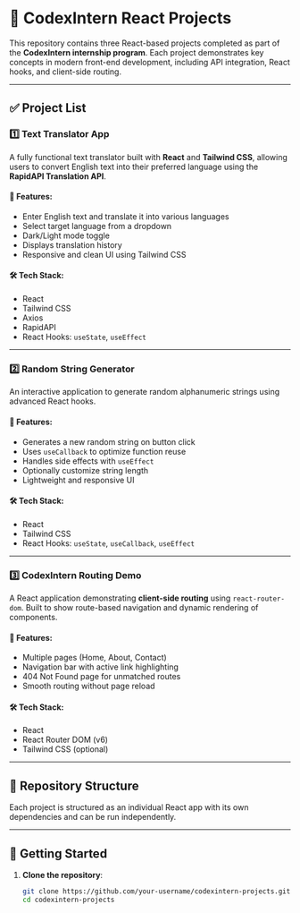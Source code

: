 # 💼 CodexIntern React Projects

This repository contains three React-based projects completed as part of the **CodexIntern internship program**. Each project demonstrates key concepts in modern front-end development, including API integration, React hooks, and client-side routing.

---

## ✅ Project List

### 1️⃣ Text Translator App

A fully functional text translator built with **React** and **Tailwind CSS**, allowing users to convert English text into their preferred language using the **RapidAPI Translation API**.

#### 🔧 Features:
- Enter English text and translate it into various languages
- Select target language from a dropdown
- Dark/Light mode toggle
- Displays translation history
- Responsive and clean UI using Tailwind CSS

#### 🛠️ Tech Stack:
- React
- Tailwind CSS
- Axios
- RapidAPI
- React Hooks: `useState`, `useEffect`

---

### 2️⃣ Random String Generator

An interactive application to generate random alphanumeric strings using advanced React hooks.

#### 🔧 Features:
- Generates a new random string on button click
- Uses `useCallback` to optimize function reuse
- Handles side effects with `useEffect`
- Optionally customize string length
- Lightweight and responsive UI

#### 🛠️ Tech Stack:
- React
- Tailwind CSS
- React Hooks: `useState`, `useCallback`, `useEffect`

---

### 3️⃣ CodexIntern Routing Demo

A React application demonstrating **client-side routing** using `react-router-dom`. Built to show route-based navigation and dynamic rendering of components.

#### 🔧 Features:
- Multiple pages (Home, About, Contact)
- Navigation bar with active link highlighting
- 404 Not Found page for unmatched routes
- Smooth routing without page reload

#### 🛠️ Tech Stack:
- React
- React Router DOM (v6)
- Tailwind CSS (optional)

---

## 📂 Repository Structure
Each project is structured as an individual React app with its own dependencies and can be run independently.

---

## 🚀 Getting Started

1. **Clone the repository**:
   ```bash
   git clone https://github.com/your-username/codexintern-projects.git
   cd codexintern-projects
